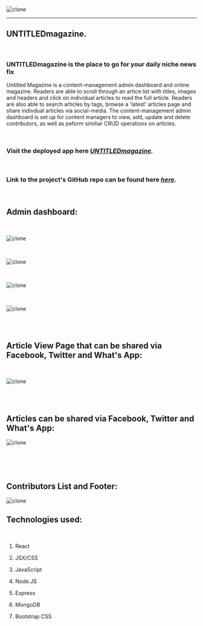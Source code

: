 
![clone](https://imgur.com/OYE8fVz.png)




_____________________________________________________________________________________


<!-- ![clone](https://imgur.com/2wai22O.png) -->


## UNTITLEDmagazine. 

<br>

### UNTITLEDmagazine is the place to go for your daily niche news fix
Untitled Magazine is a content-management admin dashboard and online magazine. Readers are able to scroll through an artice list with titles, images and headers and click on individual articles to read the full article. Readers are also able to search articles by tags, browse a 'latest' articles page and share indivdual articles via social-media. The content-management admin dashboard is set up for content managers to view, add, update and delete contributors, as well as peform similiar CRUD operations on articles.

<br>

### Visit the deployed app here <em><a href="https://untitled-magazine.herokuapp.com/">UNTITLEDmagazine</a>.</em> 

<br>

### Link to the project's GitHub repo can be found here <em><a href="https://github.com/tatyanakarlen/Untitled-Magazine">here</a>.</em>

<br>

## Admin dashboard:

<br>

![clone](https://imgur.com/gL3NI4k.png)


<br>


![clone](https://imgur.com/Adws0ge.png)

<br>


![clone](https://imgur.com/Xo9MfNR.png)

<br>

![clone](https://imgur.com/u2rqn6J.png)

<br>
<br>




## Article View Page that can be shared via Facebook, Twitter and What's App:

<br>

![clone](https://imgur.com/c9bLTKF.png)

<br>
<br>

## Articles can be shared via Facebook, Twitter and What's App:

![clone](https://imgur.com/HQMpzIw.png)





<br>
<br>
<br>

## Contributors List and Footer:
![clone](https://imgur.com/25rIMod.png)




## Technologies used:
<br>

1. React

2. JSX/CSS

3. JavaScript

4. Node.JS

5. Express

6. MongoDB

7. Bootstrap CSS

<br>
<br>
<br>
<br>

